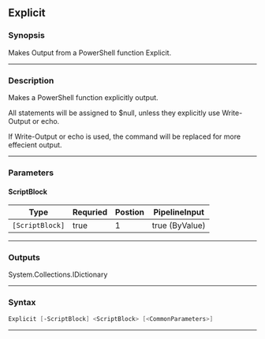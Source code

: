 
Explicit
--------
### Synopsis
Makes Output from a PowerShell function Explicit.

---
### Description

Makes a PowerShell function explicitly output.

All statements will be assigned to $null, unless they explicitly use Write-Output or echo.

If Write-Output or echo is used, the command will be replaced for more effecient output.

---
### Parameters
#### **ScriptBlock**

|Type               |Requried|Postion|PipelineInput |
|-------------------|--------|-------|--------------|
|```[ScriptBlock]```|true    |1      |true (ByValue)|
---
### Outputs
System.Collections.IDictionary


---
### Syntax
```PowerShell
Explicit [-ScriptBlock] <ScriptBlock> [<CommonParameters>]
```
---


